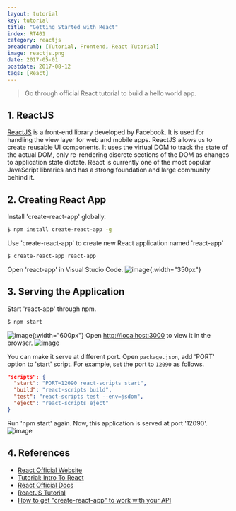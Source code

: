 ```yaml
---
layout: tutorial
key: tutorial
title: "Getting Started with React"
index: RT401
category: reactjs
breadcrumb: [Tutorial, Frontend, React Tutorial]
image: reactjs.png
date: 2017-05-01
postdate: 2017-08-12
tags: [React]
---
```


> Go through official React tutorial to build a hello world app.

## 1. ReactJS
[ReactJS](https://reactjs.org/) is a front-end library developed by Facebook. It is used for handling the view layer for web and mobile apps. ReactJS allows us to create reusable UI components. It uses the virtual DOM to track the state of the actual DOM, only re-rendering discrete sections of the DOM as changes to application state dictate. React is currently one of the most popular JavaScript libraries and has a strong foundation and large community behind it.

## 2. Creating React App
Install 'create-react-app' globally.
```sh
$ npm install create-react-app -g
```
Use 'create-react-app' to create new React application named 'react-app'
```sh
$ create-react-app react-app
```
Open 'react-app' in Visual Studio Code.
![image](/public/images/frontend/401/project.png){:width="350px"}

## 3. Serving the Application
Start 'react-app' through npm.
```sh
$ npm start
```
![image](/public/images/frontend/401/npmstart.png){:width="600px"}
Open [http://localhost:3000](http://localhost:3000) to view it in the browser.
![image](/public/images/frontend/401/runapp.png)

You can make it serve at different port. Open `package.json`, add 'PORT' option to 'start' script. For example, set the port to `12090` as follows.
```json
"scripts": {
  "start": "PORT=12090 react-scripts start",
  "build": "react-scripts build",
  "test": "react-scripts test --env=jsdom",
  "eject": "react-scripts eject"
}
```
Run 'npm start' again. Now, this application is served at port '12090'.
![image](/public/images/frontend/401/changeport.png)  

## 4. References
* [React Official Website](https://reactjs.org/)
* [Tutorial: Intro To React](https://reactjs.org/tutorial/tutorial.html)
* [React Official Docs](https://reactjs.org/docs/hello-world.html)
* [ReactJS Tutorial](https://www.tutorialspoint.com/reactjs/index.htm)
* [How to get "create-react-app" to work with your API](https://www.fullstackreact.com/articles/using-create-react-app-with-a-server/)
